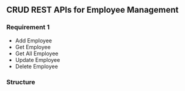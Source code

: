 ## CRUD REST APIs for Employee Management

### Requirement 1
- Add Employee
- Get Employee
- Get All Employee
- Update Employee
- Delete Employee

### Structure
